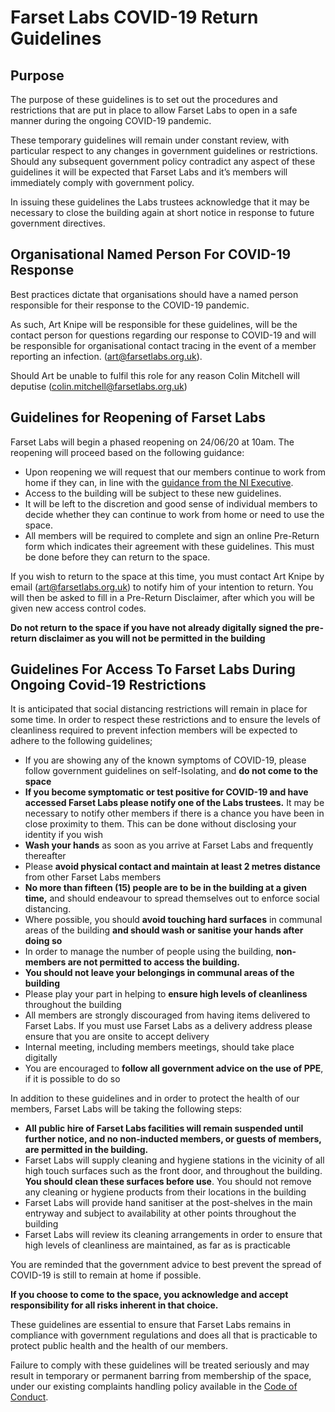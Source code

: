 # Farset Labs COVID-19 Return Guidelines 

## Purpose

The purpose of these guidelines is to set out the procedures and restrictions that are put in place to allow Farset Labs to open in a safe manner during the ongoing COVID-19 pandemic.

These temporary guidelines will remain under constant review, with particular respect to any changes in government guidelines or restrictions. Should any subsequent government policy contradict any aspect of these guidelines it will be expected that Farset Labs and it’s members will immediately comply with government policy.

In issuing these guidelines the Labs trustees acknowledge that it may be necessary to close the building again at short notice in response to future government directives.

## Organisational Named Person For COVID-19 Response

Best practices dictate that organisations should have a named person responsible for their response to the COVID-19 pandemic.  

As such, Art Knipe will be responsible for these guidelines, will be the contact person for questions regarding our response to COVID-19 and will be responsible for organisational contact tracing in the event of a member reporting an infection. ([art@farsetlabs.org.uk](mailto:art@farsetlabs.org.uk)).

Should Art be unable to fulfil this role for any reason Colin Mitchell will deputise ([colin.mitchell@farsetlabs.org.uk](mailto:colin.mitchell@farsetlabs.org.uk)) 

## Guidelines for Reopening of Farset Labs

Farset Labs will begin a phased reopening on 24/06/20 at 10am. The reopening will proceed based on the following guidance:

- Upon reopening we will request that our members continue to work from home if they can, in line with the [guidance from the NI Executive](https://www.executiveoffice-ni.gov.uk/sites/default/files/publications/execoffice/execuitveour-approach-to-decision-making.pdf). 
- Access to the building will be subject to these new guidelines.
- It will be left to the discretion and good sense of individual members to decide whether they can continue to work from home or need to use the space.
- All members will be required to complete and sign an online Pre-Return form which indicates their agreement with these guidelines. This must be done before they can return to the space.

If you wish to return to the space at this time, you must contact Art Knipe by email ([art@farsetlabs.org.uk](mailto:art@farsetlabs.org.uk)) to notify him of your intention to return. You will then be asked to fill in a Pre-Return Disclaimer, after which you will be given new access control codes.

**Do not return to the space if you have not already digitally signed the pre-return disclaimer as you will not be permitted in the building**

## Guidelines For Access To Farset Labs During Ongoing Covid-19 Restrictions

It is anticipated that social distancing restrictions will remain in place for some time. In order to respect these restrictions and to ensure the levels of cleanliness required to prevent infection members will be expected to adhere to the following guidelines;

- If you are showing any of the known symptoms of COVID-19, please follow government guidelines on self-Isolating, and **do not come to the space**
- **If you become symptomatic or test positive for COVID-19 and have accessed Farset Labs please notify one of the Labs trustees.** It may be necessary to notify other members if there is a chance you have been in close proximity to them. This can be done without disclosing your identity if you wish
- **Wash your hands** as soon as you arrive at Farset Labs and frequently thereafter
- Please **avoid physical contact and maintain at least 2 metres distance** from other Farset Labs members
- **No more than fifteen (15) people are to be in the building at a given time,** and should endeavour to spread themselves out to enforce social distancing.
- Where possible, you should **avoid touching hard surfaces** in communal areas of the building **and should wash or sanitise your hands after doing so**
- In order to manage the number of people using the building, **non-members are not permitted to access the building.** 
- **You should not leave your belongings in communal areas of the building**
- Please play your part in helping to **ensure high levels of cleanliness** throughout the building
- All members are strongly discouraged from having items delivered to Farset Labs. If you must use Farset Labs as a delivery address please ensure that you are onsite to accept delivery
- Internal meeting, including members meetings, should take place digitally
- You are encouraged to **follow all government advice on the use of PPE**, if it is possible to do so

In addition to these guidelines and in order to protect the health of our members, Farset Labs will be taking the following steps:

- **All public hire of Farset Labs facilities will remain suspended until further notice, and no non-inducted members, or guests of members, are permitted in the building.**
- Farset Labs will supply cleaning and hygiene stations in the vicinity of all high touch surfaces such as the front door, and throughout the building. **You should clean these surfaces before use**. You should not remove any cleaning or hygiene products from their locations in the building
- Farset Labs will provide hand sanitiser at the post-shelves in the main entryway and subject to availability at other points throughout the building
- Farset Labs will review its cleaning arrangements in order to ensure that high levels of cleanliness are maintained, as far as is practicable

You are reminded that the government advice to best prevent the spread of COVID-19 is still to remain at home if possible. 

**If you choose to come to the space, you acknowledge and accept responsibility for all risks inherent in that choice.**

These guidelines are essential to ensure that Farset Labs remains in compliance with government regulations and does all that is practicable to protect public health and the health of our members. 

Failure to comply with these guidelines will be treated seriously and may result in temporary or permanent barring from membership of the space, under our existing complaints handling policy available in the [Code of Conduct](/about/code_of_conduct).
